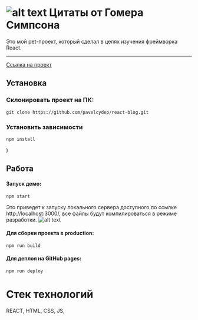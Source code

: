 ![alt text](src/images/blog.gif)
Цитаты от Гомера Симпсона
=============
Это мой pet-проект, который сделал в целях изучения фреймворка React. 
****
[Ссылка на проект](https://pavelcydep.github.io/react-blog/)


## Установка

### Склонировать проект на ПК:

    git clone https://github.com/pavelcydep/react-blog.git
 


### Установить зависимости

    npm install

)

## Работа

#### Запуск демо:

    npm start
    
Это приведет к запуску локального сервера доступного по ссылке http://localhost:3000/, все файлы будут компилироваться в режиме разработки.
![alt text](top.png)  

#### Для сборки проекта в production:

    npm run build
    
#### Для деплоя на GitHub pages:

    npm run deploy

Стек технологий
===============
REACT, HTML, CSS, JS,
 




